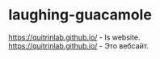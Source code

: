 # laughing-guacamole
https://quitrinlab.github.io/ - Is website.<br>
https://quitrinlab.github.io/ - Это вебсайт.
